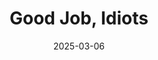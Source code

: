---
title: Good Job, Idiots
fulltitle: Good Job, Idiots

date: 2025-03-06

tags:
- 2025
characters:
- tzipora
- cobian
categories:
- sketch
keywords:
- 2025

rgb: 195, 109, 83

url: /stories/good-job/
image: /images/fullres/idiot.jpg
caption: This sketch was supposed to start on the moon, but maybe they've bought a trampoline instead.
---